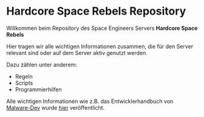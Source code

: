 # Hardcore Space Rebels Repository

Willkommen beim Repository des Space Engineers Servers **Hardcore Space Rebels**

Hier tragen wir alle wichtigen Informationen zusammen, die für den Server relevant sind oder auf dem Server aktiv genutzt werden.

Dazu zählen unter anderem:

- Regeln
- Scripts
- Programmierhilfen

Alle wichtigen Informationen wie z.B. das Entwicklerhandbuch von [Malware-Dev](https://github.com/malware-dev/MDK-SE/wiki) wurde [hier](https://github.com/bimbam2103/space_engineers/wiki/SEHome) veröffentlicht.